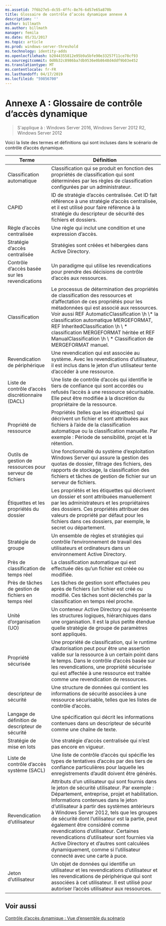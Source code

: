 ```yaml
---
ms.assetid: 7f6b27e5-dc55-4ffc-8e76-6d57e65a870b
title: Glossaire de contrôle d’accès dynamique annexe A
description: ''
author: billmath
ms.author: billmath
manager: femila
ms.date: 05/31/2017
ms.topic: article
ms.prod: windows-server-threshold
ms.technology: identity-adds
ms.openlocfilehash: b2044355812e95b9a5bfe90e33257f11ce78cf93
ms.sourcegitcommit: 0d0b32c8986ba7db9536e0b8648d4ddf9b03e452
ms.translationtype: MT
ms.contentlocale: fr-FR
ms.lasthandoff: 04/17/2019
ms.locfileid: "59856700"
---
```

# <a name="appendix-a-dynamic-access-control-glossary"></a>Annexe A : Glossaire de contrôle d’accès dynamique

>S'applique à : Windows Server 2016, Windows Server 2012 R2, Windows Server 2012

Voici la liste des termes et définitions qui sont incluses dans le scénario de contrôle d’accès dynamique.  
  
|Terme|Définition|  
|--------|--------------|  
|Classification automatique|Classification qui se produit en fonction des propriétés de classification qui sont déterminées par les règles de classification configurées par un administrateur.|  
|CAPID|ID de stratégie d’accès centralisée. Cet ID fait référence à une stratégie d’accès centralisée, et il est utilisé pour faire référence à la stratégie du descripteur de sécurité des fichiers et dossiers.|  
|Règle d’accès centralisée|Une règle qui inclut une condition et une expression d’accès.|  
|Stratégie d’accès centralisée|Stratégies sont créées et hébergées dans Active Directory.|  
|Contrôle d’accès basée sur les revendications|Un paradigme qui utilise les revendications pour prendre des décisions de contrôle d’accès aux ressources.|  
|Classification|Le processus de détermination des propriétés de classification des ressources et d’affectation de ces propriétés pour les métadonnées qui est associé aux ressources. Voir aussi REF AutomaticClassification \h \\* la classification automatique MERGEFORMAT, REF InheritedClassification \h \\ \* classification MERGEFORMAT héritée et REF ManualClassification \h \\ \* Classification de MERGEFORMAT manuel.|  
|Revendication de périphérique|Une revendication qui est associée au système.  Avec les revendications d’utilisateur, il est inclus dans le jeton d’un utilisateur tente d’accéder à une ressource.|  
|Liste de contrôle d’accès discrétionnaire (DACL)|Une liste de contrôle d’accès qui identifie le tiers de confiance qui sont accordés ou refusés l’accès à une ressource sécurisable. Elle peut être modifiée à la discrétion du propriétaire de la ressource.|  
|Propriété de ressource|Propriétés (telles que les étiquettes) qui décrivent un fichier et sont attribuées aux fichiers à l’aide de la classification automatique ou la classification manuelle. Par exemple : Période de sensibilité, projet et la rétention.|  
|Outils de gestion de ressources pour serveur de fichiers|Une fonctionnalité du système d’exploitation Windows Server qui assure la gestion des quotas de dossier, filtrage des fichiers, des rapports de stockage, la classification des fichiers et tâches de gestion de fichier sur un serveur de fichiers.|  
|Étiquettes et les propriétés du dossier|Les propriétés et les étiquettes qui décrivent un dossier et sont attribuées manuellement par les administrateurs et les propriétaires des dossiers. Ces propriétés attribuer des valeurs de propriété par défaut pour les fichiers dans ces dossiers, par exemple, le secret ou département.|  
|Stratégie de groupe|Un ensemble de règles et stratégies qui contrôle l’environnement de travail des utilisateurs et ordinateurs dans un environnement Active Directory.|  
|Près de classification de temps réel|La classification automatique qui est effectuée dès qu’un fichier est créée ou modifiée.|  
|Près de tâches de gestion de fichiers en temps réel|Les tâches de gestion sont effectuées peu après de fichiers (un fichier est créé ou modifié. Ces tâches sont déclenchés par la classification en temps réel proche.|  
|Unité d’organisation (UO)|Un conteneur Active Directory qui représente les structures logiques, hiérarchiques dans une organisation. Il est la plus petite étendue quelle stratégie de groupe de paramètres sont appliqués.|  
|Propriété sécurisée|Une propriété de classification, qui le runtime d’autorisation peut pour être une assertion valide sur la ressource à un certain point dans le temps. Dans le contrôle d’accès basée sur les revendications, une propriété sécurisée qui est affectée à une ressource est traitée comme une revendication de ressources.|  
|descripteur de sécurité|Une structure de données qui contient les informations de sécurité associées à une ressource sécurisable, telles que les listes de contrôle d’accès.|  
|Langage de définition de descripteur de sécurité|Une spécification qui décrit les informations contenues dans un descripteur de sécurité comme une chaîne de texte.|  
|Stratégie de mise en lots|Une stratégie d’accès centralisée qui n’est pas encore en vigueur.|  
|Liste de contrôle d’accès système (SACL)|Une liste de contrôle d’accès qui spécifie les types de tentatives d’accès par des tiers de confiance particulières pour laquelle les enregistrements d’audit doivent être générés.|  
|Revendication d’utilisateur|Attributs d’un utilisateur qui sont fournis dans le jeton de sécurité utilisateur. Par exemple : Département, entreprise, projet et habilitation.  Informations contenues dans le jeton d’utilisateur à partir des systèmes antérieurs à Windows Server 2012, tels que les groupes de sécurité dont l’utilisateur est la partie, peut également être considéré comme revendications d’utilisateur. Certaines revendications d’utilisateur sont fournies via Active Directory et d’autres sont calculées dynamiquement, comme si l’utilisateur connecté avec une carte à puce.|  
|Jeton d’utilisateur|Un objet de données qui identifie un utilisateur et les revendications d’utilisateur et les revendications de périphérique qui sont associées à cet utilisateur. Il est utilisé pour autoriser l’accès utilisateur aux ressources.|  
  
## <a name="see-also"></a>Voir aussi  
[Contrôle d’accès dynamique : Vue d’ensemble du scénario](Dynamic-Access-Control--Scenario-Overview.md)  
  


